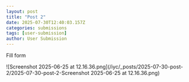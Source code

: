 ```yaml
---
layout: post
title: "Post 2"
date: 2025-07-30T12:40:03.157Z
categories: submissions
tags: [user-submission]
author: User Submission
---
```


Fill form

![Screenshot 2025-06-25 at 12.16.36.png](/iyc/_posts/2025-07-30-post-2/2025-07-30-post-2-Screenshot 2025-06-25 at 12.16.36.png)

